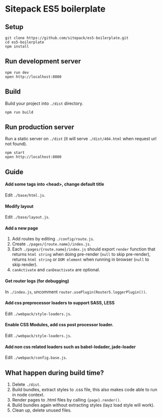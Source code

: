 # Sitepack ES5 boilerplate

## Setup
```
git clone https://github.com/sitepack/es5-boilerplate.git
cd es5-boilerplate
npm install
```

## Run development server
```
npm run dev
open http://localhost:8080
```

## Build
Build your project into `./dist` directory.
```
npm run build
```

## Run production server
Run a static server on `./dist` (it will serve `./dist/404.html` when request url not found).
```
npm start
open http://localhost:8080
```

## Guide

#### Add some tags into &lt;head&gt;, change default title
Edit `./base/html.js`.

#### Modify layout
Edit `./base/layout.js`.

#### Add a new page
1. Add routes by editing `./config/route.js`.
2. Create `./pages/{route.name}/index.js`.
3. Each `./pages/{route.name}/index.js` should export `render` function that returns `html string` when doing pre-render (`null` to skip pre-render), returns `html string` or `DOM element` when running in browser (`null` to skip render).
4. `canActivate` and `canDeactivate` are optional.

#### Get router logs (for debugging)
In `./index.js`, uncomment `router.usePlugin(Router5.loggerPlugin())`.

#### Add css preprocessor loaders to support SASS, LESS
Edit `./webpack/style-loaders.js`.

#### Enable CSS Modules, add css post processor loader.
Edit `./webpack/style-loaders.js`.

#### Add non css related loaders such as babel-lodader, jade-loader
Edit `./webpack/config.base.js`.


## What happen during build time?
1. Delete `./dist`.
2. Build bundles, extract styles to .css file, this also makes code able to run in node context.
3. Render pages to .html files by calling `{page}.render()`.
4. Build bundles again without extracting styles (layz load style will work).
5. Clean up, delete unused files.
